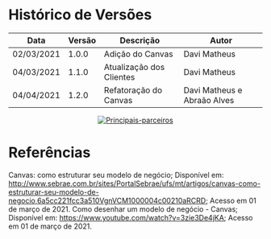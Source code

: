 # Histórico de Versões

Data|Versão|Descrição|Autor
-|-|-|-
02/03/2021|1.0.0|Adição do Canvas| Davi Matheus|
04/03/2021|1.1.0|Atualização dos Clientes| Davi Matheus|
04/04/2021|1.2.0|Refatoração do Canvas | Davi Matheus e Abraão Alves|


<p align="center">
	<a href="https://ibb.co/5X3J6nT"><img src="https://i.ibb.co/hxNTyZs/Principais-parceiros.jpg" alt="Principais-parceiros" border="0"></a>
</p>


# Referências

Canvas: como estruturar seu modelo de negócio; Disponível em: http://www.sebrae.com.br/sites/PortalSebrae/ufs/mt/artigos/canvas-como-estruturar-seu-modelo-de-negocio,6a5cc221fcc3a510VgnVCM1000004c00210aRCRD; Acesso em 01 de março de 2021.
Como desenhar um modelo de negócio - Canvas; Disponível em: https://www.youtube.com/watch?v=3zie3De4jKA; Acesso em 01 de março de 2021.
